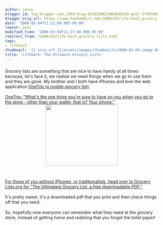 ```yaml
---
author: jenny
blogger_id: tag:blogger.com,1999:blog-5518298822864690168.post-2750584993229011774
blogger_orig_url: https://www.hackaddict.net/2008/03/life-hack-grocery-lists.html
date: '2008-03-04T11:21:00.005-05:00'
layout: post
modified_time: '2008-03-04T11:37:48.990-05:00'
redirect_from: /2008/03/life-hack-grocery-lists.html
tags:
- lifehack
thumbnail: '{{ site.url }}/assets/images/thumbnails/2008-03-04-image-0000.png'
title: 'Lifehack: The Ultimate Grocery Lists'
---
```


<img alt="" border="0" id="BLOGGER_PHOTO_ID_5173924387787764482" src="{{ site.url }}/assets/images/2008-03-04-image-0000.png" style="margin: 0px auto 10px; display: block; text-align: center; "/>Grocery lists are something that are nice to have handy at all times because, let's face it, we realize we need things when we go to use them and they are gone.  My brother and I both have iPhones and love the web application <a href="http://www.onetrip.org/">OneTrip (a mobile grocery list)</a>.<br/><br/><a href="http://www.onetrip.org/">OneTrip: "What's the one thing you're sure to have on you when you go to the store - other than your wallet, that is? Your phone."</a><img alt="" border="0" id="BLOGGER_PHOTO_ID_5173924022715544306" src="{{ site.url }}/assets/images/2008-03-04-image-0001.jpg" style="margin: 0px auto 10px; display: block; text-align: center;  width: 237px; height: 202px;"/><br/><br/><a href="http://www.grocerylists.org/ultimatest/">For those of you without iPhones, or traditionalists, head over to Grocery Lists.org for "</a><span class="subhead"><a href="http://www.grocerylists.org/ultimatest/">The Ultimatest Grocery List, a free downloadable PDF."</a><br/><br/>It's pretty sweet, it's a downloaded pdf that you print and then check things off that you need.<br/><br/>So, hopefully now everyone can remember what they need at the grocery store, instead of getting home and realizing that you forgot the toilet paper!<br/></span>